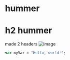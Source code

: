 # hummer
# h2 hummer





made 2 headers
![image](https://github.com/SucculentMonst3rHead/skills-communicate-using-markdown-Vincent/assets/125580582/432b6c4a-bca5-46eb-b137-6b2e3bf86301)
``` javascript
var myVar = "Hello, world!";
```
